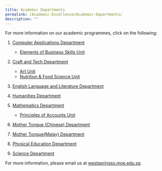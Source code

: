 ```yaml
---
title: Academic Departments
permalink: /Academic-Excellence/Academic-Departments/
description: ""
---
```




For more information on our academic programmes, click on the following:

1.  [Computer Applications Department](/academic/Computer-Applications-Dpt/Computer-Applications-Department)
    *   [Elements of Business Skills Unit](/academic/Computer-Applications-Dpt/Elements-of-Business-Skills-Unit)
2.  [Craft and Tech Department](/academic/Craft-and-Tech-Department/Craft-and-Tech-Department)
    *  [Art Unit](/academic/Craft-and-Tech-Department/Art-Unit)
    *   [Nutrition & Food Science Unit](/academic/Craft-and-Tech-Department/Nutrition-and-Food-Science-Unit)
   
3.  [English Language and Literature Department](/academic/English-Language-and-Literature-Department)

4. [Humanities Department](/academic/Humanities-Department)

5. [Mathematics Department](/academic/Mathematics-Department/Mathematics-Department)
    *  [Principles of Accounts Unit](/academic/Mathematics-Department/Principles-of-Accounts-Unit)
7.  [Mother Tongue (Chinese) Department](/academic/Mother-Tongue-Chinese-Department)
8.  [Mother Tongue(Malay) Department](/academic/Mother-Tongue-Malay-Department)
9.  [Physical Education Department](/academic/Physical-Education-Department)
10.  [Science Department](/academic/Science-Department)

For more information, please email us at [westspringss.moe.edu.sg](http://westspringss.moe.edu.sg/).